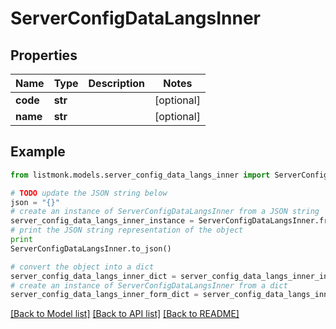 # ServerConfigDataLangsInner


## Properties
Name | Type | Description | Notes
------------ | ------------- | ------------- | -------------
**code** | **str** |  | [optional] 
**name** | **str** |  | [optional] 

## Example

```python
from listmonk.models.server_config_data_langs_inner import ServerConfigDataLangsInner

# TODO update the JSON string below
json = "{}"
# create an instance of ServerConfigDataLangsInner from a JSON string
server_config_data_langs_inner_instance = ServerConfigDataLangsInner.from_json(json)
# print the JSON string representation of the object
print
ServerConfigDataLangsInner.to_json()

# convert the object into a dict
server_config_data_langs_inner_dict = server_config_data_langs_inner_instance.to_dict()
# create an instance of ServerConfigDataLangsInner from a dict
server_config_data_langs_inner_form_dict = server_config_data_langs_inner.from_dict(server_config_data_langs_inner_dict)
```
[[Back to Model list]](../README.md#documentation-for-models) [[Back to API list]](../README.md#documentation-for-api-endpoints) [[Back to README]](../README.md)


